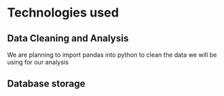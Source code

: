 # Technologies used
## Data Cleaning and Analysis
We are planning to import pandas into python to clean the data we will be using for our analysis
## Database storage

